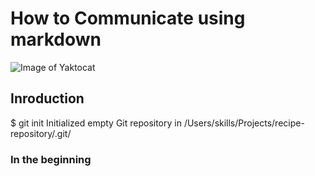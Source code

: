 # How to Communicate using markdown
![Image of Yaktocat](https://octodex.github.com/images/yaktocat.png)
## Inroduction
$ git init
Initialized empty Git repository in /Users/skills/Projects/recipe-repository/.git/
### In the beginning
